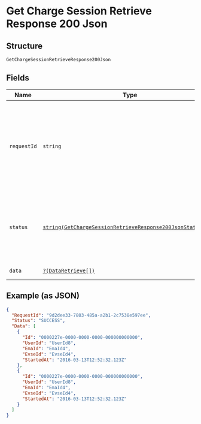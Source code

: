 
# Get Charge Session Retrieve Response 200 Json

## Structure

`GetChargeSessionRetrieveResponse200Json`

## Fields

| Name | Type | Tags | Description | Getter | Setter |
|  --- | --- | --- | --- | --- | --- |
| `requestId` | `string` | Required | A unique request id in GUID format. The value is written to the Shell API Platform audit log for end to end traceability of a request. | getRequestId(): string | setRequestId(string requestId): void |
| `status` | [`string(GetChargeSessionRetrieveResponse200JsonStatusEnum)`](../../doc/models/get-charge-session-retrieve-response-200-json-status-enum.md) | Required | Indicates overall status of the request<br>**Constraints**: *Minimum Length*: `6`, *Maximum Length*: `15` | getStatus(): string | setStatus(string status): void |
| `data` | [`?(DataRetrieve[])`](../../doc/models/data-retrieve.md) | Optional | - | getData(): ?array | setData(?array data): void |

## Example (as JSON)

```json
{
  "RequestId": "9d2dee33-7803-485a-a2b1-2c7538e597ee",
  "Status": "SUCCESS",
  "Data": [
    {
      "Id": "0000227e-0000-0000-0000-000000000000",
      "UserId": "UserId8",
      "EmaId": "EmaId4",
      "EvseId": "EvseId4",
      "StartedAt": "2016-03-13T12:52:32.123Z"
    },
    {
      "Id": "0000227e-0000-0000-0000-000000000000",
      "UserId": "UserId8",
      "EmaId": "EmaId4",
      "EvseId": "EvseId4",
      "StartedAt": "2016-03-13T12:52:32.123Z"
    }
  ]
}
```

